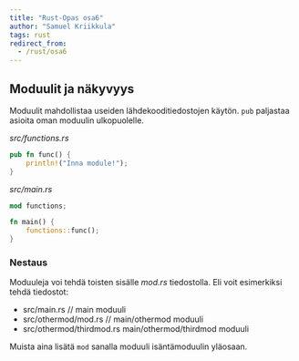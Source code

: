 ```yaml
---
title: "Rust-Opas osa6"
author: "Samuel Kriikkula"
tags: rust
redirect_from:
  - /rust/osa6
---
```


## Moduulit ja näkyvyys
Moduulit mahdollistaa useiden lähdekooditiedostojen käytön.
`pub` paljastaa asioita oman moduulin ulkopuolelle.

*src/functions.rs*
```rust
pub fn func() {
    println!("Inna module!");
}
```

*src/main.rs*
```rust
mod functions;

fn main() {
    functions::func();
}
```

### Nestaus
Moduuleja voi tehdä toisten sisälle *mod.rs* tiedostolla. Eli voit esimerkiksi tehdä tiedostot:
- src/main.rs // main moduuli
- src/othermod/mod.rs // main/othermod moduuli
- src/othermod/thirdmod.rs main/othermod/thirdmod moduuli

Muista aina lisätä `mod` sanalla moduuli isäntämoduulin yläosaan.
